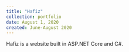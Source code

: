 ```yaml
---
title: "Hafiz"
collection: portfolio
date: August 1, 2020
created: June-August 2020
---
```

Hafiz is a website built in ASP.NET Core and C#.
